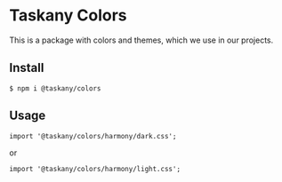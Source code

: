 # Taskany Colors

This is a package with colors and themes, which we use in our projects.

## Install

```shell
$ npm i @taskany/colors
```

## Usage

```tsx
import '@taskany/colors/harmony/dark.css';
```

or

```tsx
import '@taskany/colors/harmony/light.css';
```
